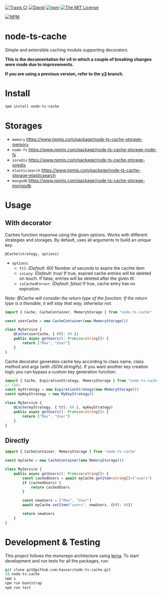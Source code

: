 [![Travis CI](https://img.shields.io/travis/havsar/node-ts-cache.svg)](https://travis-ci.org/havsar/node-ts-cache)
[![David](https://img.shields.io/david/havsar/node-ts-cache.svg)](https://david-dm.org/havsar/node-ts-cache)
[![npm](https://img.shields.io/npm/v/node-ts-cache.svg)](https://www.npmjs.org/package/node-ts-cache)
[![The MIT License](https://img.shields.io/npm/l/node-ts-cache.svg)](http://opensource.org/licenses/MIT)

[![NPM](https://nodei.co/npm/node-ts-cache.png?downloads=true&downloadRank=true&stars=true)](https://nodei.co/npm/node-ts-cache/)

# node-ts-cache

Simple and extensible caching module supporting decorators.

**This is the documentation for v4 in which a couple of breaking changes were made due to improvements.**

**If you are using a previous version, refer to the [v3](https://github.com/havsar/node-ts-cache/tree/v3) branch.**

# Install

```bash
npm install node-ts-cache
```

# Storages

-   `memory` https://www.npmjs.com/package/node-ts-cache-storage-memory
-   `node-fs` https://www.npmjs.com/package/node-ts-cache-storage-node-fs
-   `ioredis` https://www.npmjs.com/package/node-ts-cache-storage-ioredis
-   `elasticsearch` https://www.npmjs.com/package/node-ts-cache-storage-elasticsearch
-   `mongodb` https://www.npmjs.com/package/node-ts-cache-storage-mongodb

# Usage

## With decorator

Caches function response using the given options.
Works with different strategies and storages.
By default, uses all arguments to build an unique key.

`@Cache(strategy, options)`

-   `options`:
    -   `ttl`: _(Default: 60)_ Number of seconds to expire the cachte item
    -   `isLazy`: _(Default: true)_ If true, expired cache entries will be deleted on touch. If false, entries will be deleted after the given _ttl_.
    -   `isCachedForver`: _(Default: false)_ If true, cache entry has no expiration.

_Note: @Cache will consider the return type of the function. If the return type is a thenable, it will stay that way, otherwise not._

```ts
import { Cache, CacheContainer, MemoryStorage } from "node-ts-cache"

const userCache = new CacheContainer(new MemoryStorage())

class MyService {
    @Cache(userCache, { ttl: 60 })
    public async getUsers(): Promise<string[]> {
        return ["Max", "User"]
    }
}
```

Cache decorator generates cache key according to class name, class method and args (with JSON.stringify).
If you want another key creation logic you can bypass a custom key generation function:

```ts
import { Cache, ExpirationStrategy, MemoryStorage } from "node-ts-cache"
// ToDo
const myStrategy = new ExpirationStrategy(new MemoryStorage())
const myKeyStrategy = new MyKeyStrategy()

class MyService {
    @Cache(myStrategy, { ttl: 60 }, myKeyStrategy)
    public async getUsers(): Promise<string[]> {
        return ["Max", "User"]
    }
}
```

## Directly

```ts
import { CacheContainer, MemoryStorage } from 'node-ts-cache'

const myCache = new CacheContainer(new MemoryStorage())

class MyService {
    public async getUsers(): Promise<string[]> {
        const cachedUsers = await myCache.getItem<string[]>("users")
        if (cachedUsers) {
            return cachedUsers
        }

        const newUsers = ["Max", "User"]
        await myCache.setItem("users", newUsers, {ttl: 60})

        return newUsers
    }
}
```

# Development & Testing

This project follows the monorepo architecture using [lerna](https://github.com/lerna/lerna).
To start development and run tests for all the packages, run:

```bash
git clone git@github.com:havsar/node-ts-cache.git
cd node-ts-cache
npm i
npm run bootstrap
npm run test
```
